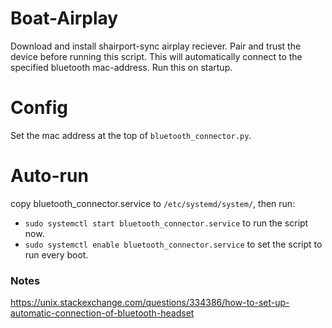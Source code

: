 # Boat-Airplay
Download and install shairport-sync airplay reciever.
Pair and trust the device before running this script.
This will automatically connect to the specified bluetooth mac-address.
Run this on startup.

# Config
Set the mac address at the top of `bluetooth_connector.py`.

# Auto-run
copy bluetooth_connector.service to `/etc/systemd/system/`, then run:

* `sudo systemctl start bluetooth_connector.service` to run the script now.
* `sudo systemctl enable bluetooth_connector.service` to set the script to run every boot.

### Notes
https://unix.stackexchange.com/questions/334386/how-to-set-up-automatic-connection-of-bluetooth-headset